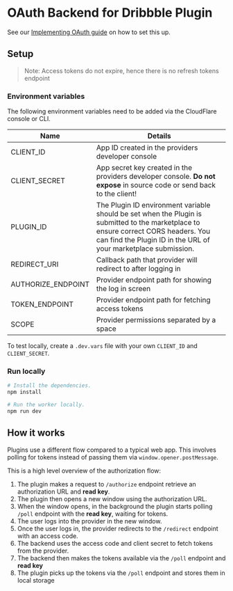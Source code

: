 # OAuth Backend for Dribbble Plugin

See our [Implementing OAuth guide](https://developers.framer.wiki/plugins/docs/oauth) on how to set this up.

## Setup

> Note: Access tokens do not expire, hence there is no refresh tokens endpoint

### Environment variables

The following environment variables need to be added via the CloudFlare console or CLI.

| Name               | Details                                                                                                                                                                                                |
| ------------------ | ------------------------------------------------------------------------------------------------------------------------------------------------------------------------------------------------------ |
| CLIENT_ID          | App ID created in the providers developer console                                                                                                                                                      |
| CLIENT_SECRET      | App secret key created in the providers developer console. **Do not expose** in source code or send back to the client!                                                                                |
| PLUGIN_ID          | The Plugin ID environment variable should be set when the Plugin is submitted to the marketplace to ensure correct CORS headers. You can find the Plugin ID in the URL of your marketplace submission. |
| REDIRECT_URI       | Callback path that provider will redirect to after logging in                                                                                                                                          |
| AUTHORIZE_ENDPOINT | Provider endpoint path for showing the log in screen                                                                                                                                                   |
| TOKEN_ENDPOINT     | Provider endpoint path for fetching access tokens                                                                                                                                       |
| SCOPE              | Provider permissions separated by a space                                                                                                                                                              |

To test locally, create a `.dev.vars` file with your own `CLIENT_ID` and `CLIENT_SECRET`.

### Run locally

```sh
# Install the dependencies.
npm install

# Run the worker locally.
npm run dev
```

## How it works

Plugins use a different flow compared to a typical web app. This involves polling for tokens instead of passing them via `window.opener.postMessage`.

This is a high level overview of the authorization flow:

1. The plugin makes a request to `/authorize` endpoint retrieve an authorization URL and **read key**.
2. The plugin then opens a new window using the authorization URL.
3. When the window opens, in the background the plugin starts polling `/poll` endpoint with the **read key**, waiting for tokens.
4. The user logs into the provider in the new window.
5. Once the user logs in, the provider redirects to the `/redirect` endpoint with an access code.
6. The backend uses the access code and client secret to fetch tokens from the provider.
7. The backend then makes the tokens available via the `/poll` endpoint and **read key**
8. The plugin picks up the tokens via the `/poll` endpoint and stores them in local storage
